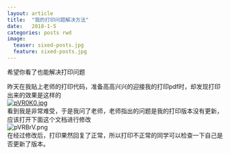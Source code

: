 ```yaml
---
layout: article
title:  "我的打印问题解决方法"
date:   2018-1-5 
categories: posts rwd
image:
  teaser: sixed-posts.jpg
  feature: sixed-posts.jpg
---
```

希望你看了也能解决打印问题




昨天在我贴上老师的打印代码，准备高高兴兴的迎接我的打印pdf时，却发现打印出来的效果是这样的  
[![pVR0K0.jpg](https://s1.ax1x.com/2018/01/06/pVR0K0.jpg)](https://imgchr.com/i/pVR0K0)   
看到我是非常难受，于是我问了老师，老师指出的问题是我的打印版本没有更新，应该打开下面这个文档进行修改  
![pVRBrV.png](https://s1.ax1x.com/2018/01/06/pVRBrV.png)  
在经过修改后，打印果然回复了正常，所以打印不正常的同学可以检查一下自己是否更新了版本。